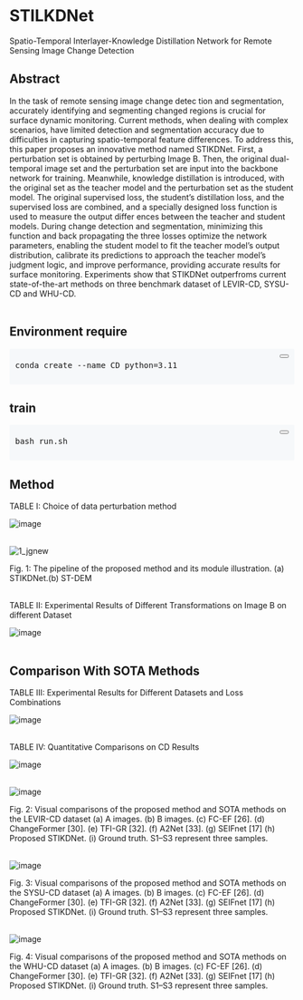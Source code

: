 # STILKDNet
Spatio-Temporal Interlayer-Knowledge  Distillation Network for Remote Sensing Image  Change Detection

## Abstract
In the task of remote sensing image change detec
tion and segmentation, accurately identifying and segmenting
 changed regions is crucial for surface dynamic monitoring.
 Current methods, when dealing with complex scenarios, have
 limited detection and segmentation accuracy due to difficulties
 in capturing spatio-temporal feature differences. To address this,
 this paper proposes an innovative method named STIKDNet.
 First, a perturbation set is obtained by perturbing Image B.
 Then, the original dual-temporal image set and the perturbation
 set are input into the backbone network for training. Meanwhile,
 knowledge distillation is introduced, with the original set as
 the teacher model and the perturbation set as the student
 model. The original supervised loss, the student’s distillation
 loss, and the supervised loss are combined, and a specially
 designed loss function is used to measure the output differ
ences between the teacher and student models. During change
 detection and segmentation, minimizing this function and back
propagating the three losses optimize the network parameters,
 enabling the student model to fit the teacher model’s output
 distribution, calibrate its predictions to approach the teacher
 model’s judgment logic, and improve performance, providing
 accurate results for surface monitoring. Experiments show that
 STIKDNet outperfroms current state-of-the-art methods on three
 benchmark dataset of LEVIR-CD, SYSU-CD and WHU-CD. 
<br><br>


## Environment require
<div style="background-color: #f6f8fa; border-radius: 3px; padding: 10px; margin: 5px 0;">
  <div style="text-align: right; margin-bottom: 5px;">
    <button onclick="copyToClipboard(this)"></button>
  </div>
  <pre style="margin: 0;">
conda create --name CD python=3.11
  </pre>
</div>


## train
<div style="background-color: #f6f8fa; border-radius: 3px; padding: 10px; margin: 5px 0;">
  <div style="text-align: right; margin-bottom: 5px;">
    <button onclick="copyToClipboard(this)"></button>
  </div>
  <pre style="margin: 0;">
bash run.sh
  </pre>
</div>

## Method
TABLE I: Choice of data perturbation method

![image](https://github.com/user-attachments/assets/0bce94b7-dcfc-4a15-bb7e-2991ef8a98da)
<br><br>

![1_jgnew](https://github.com/user-attachments/assets/5535fd72-41f0-48de-8340-d9f002caf333)


Fig. 1: The pipeline of the proposed method and its module illustration. (a) STIKDNet.(b) ST-DEM
<br><br>

TABLE II: Experimental Results of Different Transformations on Image B on different Dataset

![image](https://github.com/user-attachments/assets/1bfc1969-210f-4874-adf8-4333391ad12e)
<br><br>
## Comparison With SOTA Methods
TABLE III: Experimental Results for Different Datasets and Loss Combinations

![image](https://github.com/user-attachments/assets/cb380c1f-dc85-4f3d-9175-95557fcced67)
<br><br>

TABLE IV: Quantitative Comparisons on CD Results

![image](https://github.com/user-attachments/assets/079ea2bb-fae5-48a5-83a8-41344d8c8580)
<br><br>

![image](https://github.com/user-attachments/assets/3d9e338e-0228-4df7-82cc-daae3c791e85)
  
Fig. 2: Visual comparisons of the proposed method and SOTA methods on the LEVIR-CD dataset (a) A images. (b) B images. (c) FC-EF [26]. (d) ChangeFormer [30]. (e) TFI-GR [32]. (f) A2Net [33]. (g) SEIFnet [17] (h) Proposed STIKDNet. (i) Ground truth. S1–S3 represent three samples.
<br><br>

![image](https://github.com/user-attachments/assets/4a58a6d7-eef8-41ea-9b9a-6ec513ed87ae)
  
Fig. 3: Visual comparisons of the proposed method and SOTA methods on the SYSU-CD dataset (a) A images. (b) B images. (c) FC-EF [26]. (d) ChangeFormer [30]. (e) TFI-GR [32]. (f) A2Net [33]. (g) SEIFnet [17] (h) Proposed STIKDNet. (i) Ground truth. S1–S3 represent three samples.
<br><br>

![image](https://github.com/user-attachments/assets/406f7c57-c432-4855-93b4-b5243719e74e)
  
Fig. 4: Visual comparisons of the proposed method and SOTA methods on the WHU-CD dataset (a) A images. (b) B images. (c) FC-EF [26]. (d) ChangeFormer [30]. (e) TFI-GR [32]. (f) A2Net [33]. (g) SEIFnet [17] (h) Proposed STIKDNet. (i) Ground truth. S1–S3 represent three samples.
<br><br>




